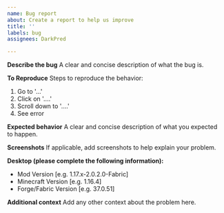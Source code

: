 ```yaml
---
name: Bug report
about: Create a report to help us improve
title: ''
labels: bug
assignees: DarkPred

---
```


**Describe the bug**
A clear and concise description of what the bug is.

**To Reproduce**
Steps to reproduce the behavior:
1. Go to '...'
2. Click on '....'
3. Scroll down to '....'
4. See error

**Expected behavior**
A clear and concise description of what you expected to happen.

**Screenshots**
If applicable, add screenshots to help explain your problem.

**Desktop (please complete the following information):**
 - Mod Version [e.g. 1.17.x-2.0.2.0-Fabric]
 - Minecraft Version [e.g. 1.16.4]
 - Forge/Fabric Version [e.g. 37.0.51]

**Additional context**
Add any other context about the problem here.
